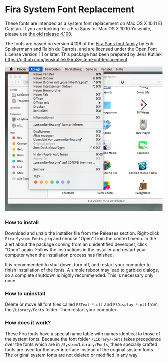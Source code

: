 Fira System Font Replacement
============================

These fonts are intended as a system font replacement on Mac OS X 10.11 El Capitan. If you are looking for a Fira Sans for Mac OS X 10.10 Yosemite, please use [the old release 4.100.](https://github.com/jenskutilek/FiraSystemFontReplacement/releases/tag/v4.100)

The fonts are based on version 4.106 of the [Fira Sans font family](http://www.carrois.com/fira-4-1/) by Erik Spiekermann and Ralph du Carrois, and are licensed under the Open Font License version 1.1 or later. This package has been prepared by Jens Kutilek <https://github.com/jenskutilek/FiraSystemFontReplacement>.

![](el-capitan-fira.png)

### How to install

Download and unzip the installer file from the Releases section. Right-click `Fira System Fonts.pkg` and choose "Open" from the context menu. In the alert about the package coming from an unidentified developer, click "Open" again. Follow the instructions in the installer and restart your computer when the installation process has finished.

It is recommended to shut down, turn off, and restart your computer to finish installation of the fonts. A simple reboot may lead to garbled dialogs, so a complete shutdown is highly recommended. This is necessary only once.

### How to uninstall

Delete or move all font files called `FSText-*.otf` and `FSDisplay-*.otf` from the `/Library/Fonts` folder. Then restart your computer.

### How does it work?

These Fira fonts have a special name table with names identical to those of the system fonts. Because the font folder `/Library/Fonts` takes precedence over the fonts which are in `/System/Library/Fonts`, these specially crafted fonts are used for the user interface instead of the original system fonts. The original system fonts are not deleted or modified in any way.